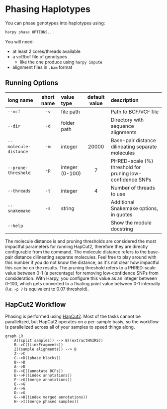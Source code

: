 # Phasing Haplotypes
You can phase genotypes into haplotypes using:
```bash
harpy phase OPTIONS... 
```
You will need:
- at least 2 cores/threads available
- a vcf/bcf file of genotypes
    - like the one produce using `harpy impute`
- alignment files in `.bam` format

## Running Options
|       long name       | short name |   value type    | default value | description                                               |
|:----------------------|:----------:|:----------------|:-------------:|:----------------------------------------------------------|
|        `--vcf`        |    `-v`    |    file path    |               | Path to BCF/VCF file                                      |
|        `--dir`        |    `-d`    |   folder path   |               | Directory with sequence alignments                        |
| `--molecule-distance` |    `-m`    |     integer     |     20000     | Base-pair distance dilineating separate molecules         |
|  `--prune-threshold`  |    `-p`    | integer (0-100) |       7       | PHRED-scale (%) threshold for pruning low-confidence SNPs |
|      `--threads`      |    `-t`    |     integer     |       4       | Number of threads to use                                  |
|     `--snakemake`     |    `-s`    |     string      |               | Additional Snakemake options, in quotes                   |
|       `--help`        |            |                 |               | Show the module docstring                                 |      


The molecule distance is and pruning thresholds are considered the most impactful parameters
for running HapCut2, therefore they are directly configurable from the command. The molecule distance
refers to the base-pair distance dilineating separate molecules. Feel free to play around with this number 
if you do not know the distance, as it's not clear how impactful this can be on the results. The pruning 
threshold refers to a PHRED-scale value between 0-1 (a percentage) for removing low-confidence SNPs from consideration. 
With Harpy, you configure this value as an integer between 0-100, which gets converted to a floating point
value between 0-1 internally (_i.e._ `-p 7` is equivalent to 0.07 threshold).


## HapCut2 Workflow
Phasing is performed using [HapCut2](https://github.com/vibansal/HapCUT2). Most of the tasks cannot
be parallelized, but HapCut2 operates on a per-sample basis, so the workflow is parallelized
across all of your samples to speed things along.

```mermaid
graph LR
    A((split samples)) --> B((extractHAIRS))
    B-->C((LinkFragments))
    Z((sample alignments)) --> B
    Z-->C
    C-->D((phase blocks))
    B-->D
    A-->D
    D-->E((annotate BCFs))
    E-->F((index annotations))
    F-->G((merge annotations))
    E-->G
    A-->G
    D-->G
    G-->H((index merged annotations))
    H-->I((merge phased samples))
```